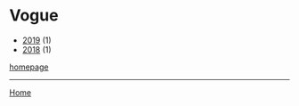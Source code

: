 # Vogue

  * [2019](./vogue-2019.md) (1)
  * [2018](./vogue-2018.md) (1)

[homepage](https://www.vogue.com/)

----

[Home](../index.md)
